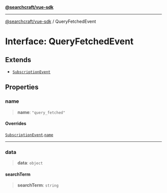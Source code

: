 [**@searchcraft/vue-sdk**](/reference/sdk/js-vue/README.md)

***

[@searchcraft/vue-sdk](/reference/sdk/js-vue/globals.md) / QueryFetchedEvent

# Interface: QueryFetchedEvent

## Extends

- [`SubscriptionEvent`](/reference/sdk/js-vue/interfaces/SubscriptionEvent.md)

## Properties

### name

> **name**: `"query_fetched"`

#### Overrides

[`SubscriptionEvent`](/reference/sdk/js-vue/interfaces/SubscriptionEvent.md).[`name`](/reference/sdk/js-vue/interfaces/SubscriptionEvent.md#name)

***

### data

> **data**: `object`

#### searchTerm

> **searchTerm**: `string`
